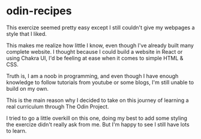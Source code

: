 # odin-recipes

This exercize seemed pretty easy except I still couldn't give my webpages a style that I liked.

This makes me realize how little I know, even though I've already built many complete website. I thought because I could build a website in React or using Chakra UI, I'd be feeling at ease when it comes to simple HTML & CSS. 

Truth is, I am a noob in programming, and even though I have enough knowledge to follow tutorials from youtube or some blogs, I'm still unable to build on my own. 

This is the main reason why I decided to take on this journey of learning a real curriculum through The Odin Project. 

I tried to go a little overkill on this one, doing my best to add some styling the exercize didn't really ask from me. But I'm happy to see I still have lots to learn.